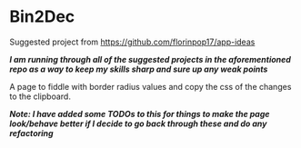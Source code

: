 # Bin2Dec

Suggested project from https://github.com/florinpop17/app-ideas

***I am running through all of the suggested projects in the aforementioned repo as a way to keep my skills sharp and sure up any weak points***

A page to fiddle with border radius values and copy the css of the changes to the clipboard.

***Note: I have added some TODOs to this for things to make the page look/behave better if I decide to go back through these and do any refactoring***
